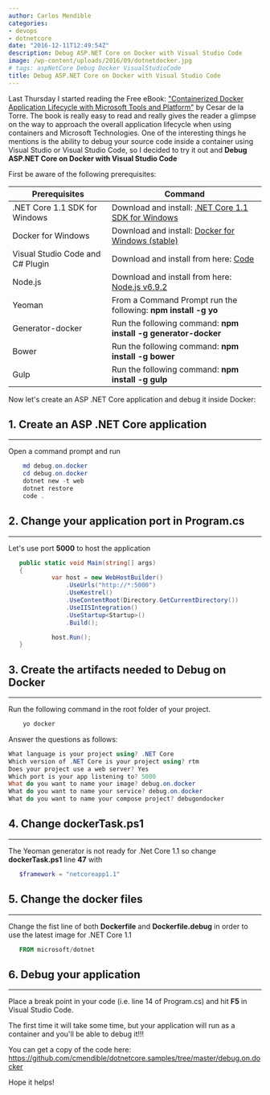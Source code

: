 ```yaml
---
author: Carlos Mendible
categories:
- devops
- dotnetcore
date: "2016-12-11T12:49:54Z"
description: Debug ASP.NET Core on Docker with Visual Studio Code
image: /wp-content/uploads/2016/09/dotnetdocker.jpg
# tags: aspNetCore Debug Docker VisualStudioCode
title: Debug ASP.NET Core on Docker with Visual Studio Code
---
```

Last Thursday I started reading the Free eBook: <a href="https://aka.ms/dockerlifecycleebook" target="_blank">"Containerized Docker Application Lifecycle with Microsoft Tools and Platform"</a> by Cesar de la Torre. The book is really easy to read and really gives the reader a glimpse on the way to approach the overall application lifecycle when using containers and Microsoft Technologies. One of the interesting things he mentions is the ability to debug your source code inside a container using Visual Studio or Visual Studio Code, so I decided to try it out and **Debug ASP.NET Core on Docker with Visual Studio Code**

First be aware of the following prerequisites:

| **Prerequisites** |  **Command** |
|---|---|
.NET Core 1.1 SDK for Windows | Download and install: <a href="https://go.microsoft.com/fwlink/?LinkID=835014" target="_blank">.NET Core 1.1 SDK for Windows</a>|
|Docker for Windows| Download and install: <a href="https://download.docker.com/win/stable/InstallDocker.msi" target="_blank">Docker for Windows (stable)</a>|
|Visual Studio Code and C# Plugin | Download and install from here: <a href="https://code.visualstudio.com/" target="_blank">Code</a>|
|Node.js| Download and install from here: <a href="https://nodejs.org/dist/v6.9.2/node-v6.9.2-x64.msi" target="_blank">Node.js v6.9.2</a>|
|Yeoman| From a Command Prompt run the following: **npm install -g yo**|
|Generator-docker|Run the following command: **npm install -g generator-docker**|
|Bower| Run the following command: **npm install -g bower**|
|Gulp| Run the following command: **npm install -g gulp**|

Now let's create an ASP .NET Core application and debug it inside Docker:

## 1. Create an ASP .NET Core application
---
Open a command prompt and run 
          
``` powershell
    md debug.on.docker
    cd debug.on.docker
    dotnet new -t web
    dotnet restore
    code .
```

## 2. Change your application port in Program.cs
---
Let's use port **5000** to host the application
          
``` csharp
   public static void Main(string[] args)
   {
            var host = new WebHostBuilder()
                .UseUrls("http://*:5000")
                .UseKestrel()
                .UseContentRoot(Directory.GetCurrentDirectory())
                .UseIISIntegration()
                .UseStartup<Startup>()
                .Build();

            host.Run();
   }
```  
      
## 3. Create the artifacts needed to Debug on Docker
---
Run the following command in the root folder of your project.
          
``` powershell
    yo docker
```

Answer the questions as follows:

``` powershell
What language is your project using? .NET Core
Which version of .NET Core is your project using? rtm
Does your project use a web server? Yes
Which port is your app listening to? 5000
What do you want to name your image? debug.on.docker
What do you want to name your service? debug.on.docker
What do you want to name your compose project? debugondocker
```   
      
## 4. Change dockerTask.ps1
---      
The Yeoman generator is not ready for .Net Core 1.1 so change **dockerTask.ps1** line **47** with 
          
``` powershell
   $framework = "netcoreapp1.1"
```
      
## 5. Change the docker files
---
Change the fist line of both **Dockerfile** and **Dockerfile.debug** in order to use the latest image for .NET Core 1.1
          
``` powershell
   FROM microsoft/dotnet
```

## 6. Debug your application
---
Place a break point in your code (i.e. line 14 of Program.cs) and hit **F5** in Visual Studio Code. 

The first time it will take some time, but your application will run as a container and you'll be able to debug it!!!
            
You can get a copy of the code here: <a href="https://github.com/cmendible/dotnetcore.samples/tree/master/debug.on.docker">https://github.com/cmendible/dotnetcore.samples/tree/master/debug.on.docker</a>
              
Hope it helps!